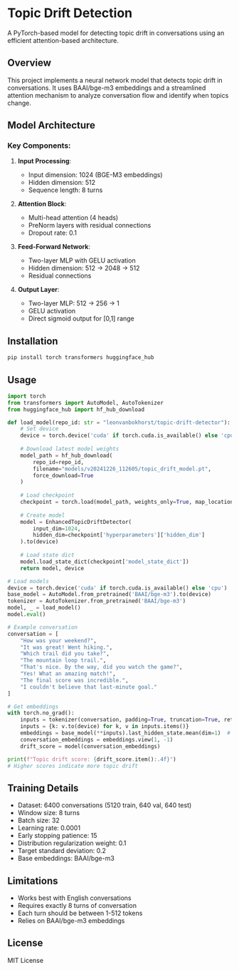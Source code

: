 # Topic Drift Detection

A PyTorch-based model for detecting topic drift in conversations using an efficient attention-based architecture.

## Overview

This project implements a neural network model that detects topic drift in conversations. It uses BAAI/bge-m3 embeddings and a streamlined attention mechanism to analyze conversation flow and identify when topics change.

## Model Architecture

### Key Components:
1. **Input Processing**:
   - Input dimension: 1024 (BGE-M3 embeddings)
   - Hidden dimension: 512
   - Sequence length: 8 turns

2. **Attention Block**:
   - Multi-head attention (4 heads)
   - PreNorm layers with residual connections
   - Dropout rate: 0.1

3. **Feed-Forward Network**:
   - Two-layer MLP with GELU activation
   - Hidden dimension: 512 -> 2048 -> 512
   - Residual connections

4. **Output Layer**:
   - Two-layer MLP: 512 -> 256 -> 1
   - GELU activation
   - Direct sigmoid output for [0,1] range

## Installation

```bash
pip install torch transformers huggingface_hub
```

## Usage

```python
import torch
from transformers import AutoModel, AutoTokenizer
from huggingface_hub import hf_hub_download

def load_model(repo_id: str = "leonvanbokhorst/topic-drift-detector"):
    # Set device
    device = torch.device('cuda' if torch.cuda.is_available() else 'cpu')
    
    # Download latest model weights
    model_path = hf_hub_download(
        repo_id=repo_id,
        filename="models/v20241226_112605/topic_drift_model.pt",
        force_download=True
    )
    
    # Load checkpoint
    checkpoint = torch.load(model_path, weights_only=True, map_location=device)
    
    # Create model
    model = EnhancedTopicDriftDetector(
        input_dim=1024,
        hidden_dim=checkpoint['hyperparameters']['hidden_dim']
    ).to(device)
    
    # Load state dict
    model.load_state_dict(checkpoint['model_state_dict'])
    return model, device

# Load models
device = torch.device('cuda' if torch.cuda.is_available() else 'cpu')
base_model = AutoModel.from_pretrained('BAAI/bge-m3').to(device)
tokenizer = AutoTokenizer.from_pretrained('BAAI/bge-m3')
model, _ = load_model()
model.eval()

# Example conversation
conversation = [
    "How was your weekend?",
    "It was great! Went hiking.",
    "Which trail did you take?",
    "The mountain loop trail.",
    "That's nice. By the way, did you watch the game?",
    "Yes! What an amazing match!",
    "The final score was incredible.",
    "I couldn't believe that last-minute goal."
]

# Get embeddings
with torch.no_grad():
    inputs = tokenizer(conversation, padding=True, truncation=True, return_tensors='pt')
    inputs = {k: v.to(device) for k, v in inputs.items()}
    embeddings = base_model(**inputs).last_hidden_state.mean(dim=1)  # [8, 1024]
    conversation_embeddings = embeddings.view(1, -1)
    drift_score = model(conversation_embeddings)

print(f"Topic drift score: {drift_score.item():.4f}")
# Higher scores indicate more topic drift
```

## Training Details

- Dataset: 6400 conversations (5120 train, 640 val, 640 test)
- Window size: 8 turns
- Batch size: 32
- Learning rate: 0.0001
- Early stopping patience: 15
- Distribution regularization weight: 0.1
- Target standard deviation: 0.2
- Base embeddings: BAAI/bge-m3

## Limitations

- Works best with English conversations
- Requires exactly 8 turns of conversation
- Each turn should be between 1-512 tokens
- Relies on BAAI/bge-m3 embeddings

## License

MIT License
